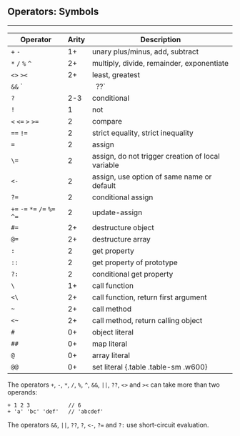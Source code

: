 ## Operators: Symbols

---

| Operator | Arity | Description |
| ---------|----------|----------|
| `+` `-` | 1+ | unary plus/minus, add, subtract |
| `*` `/` `%` `^` | 2+ | multiply, divide, remainder, exponentiate |
| `<>` `><`  | 2+ | least, greatest |
| `&&` `||` `??` | 2+ | and, or, nullish coalescing |
| `?` | 2-3 | conditional |
| `!` | 1 | not |
| `<` `<=` `>` `>=` | 2 | compare |
| `==` `!=` | 2 | strict equality, strict inequality |
| `=`  | 2  | assign |
| `\=` | 2  | assign, do not trigger creation of local variable |
| `<-` | 2  | assign, use option of same name or default |
| `?=` | 2  | conditional assign |
| `+=` `-=` `*=` `/=` `%=` `^=` | 2 | update-assign |
| `#=` | 2+ | destructure object |
| `@=` | 2+ | destructure array |
| `:`  | 2 | get property |
| `::` | 2 | get property of prototype |
| `?:` | 2 | conditional get property |
| `\`  | 1+ | call function |
| `<\` | 2+ | call function, return first argument |
| `~`  | 2+ | call method |
| `<~` | 2+ | call method, return calling object |
| `#`  | 0+ | object literal |
| `##` | 0+ | map literal |
| `@`  | 0+ | array literal |
| `@@` | 0+ | set literal {.table .table-sm .w600} |

The operators `+`, `-`, `*`, `/`, `%`, `^`, `&&`, `||`, `??`, `<>` and `><` can take more than two operands:

```
+ 1 2 3            // 6
+ 'a' 'bc' 'def'   // 'abcdef'
```

The operators `&&`, `||`, `??`, `?`, `<-`, `?=` and `?:` use short-circuit evaluation.